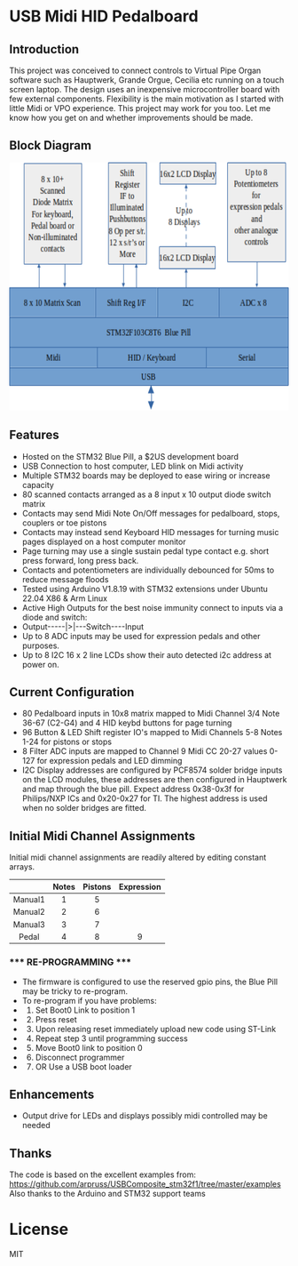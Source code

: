 # USB Midi HID Pedalboard

## Introduction

This project was conceived to connect controls to Virtual Pipe Organ software such as Hauptwerk, Grande Orgue, Cecilia etc running on a touch screen laptop. The design uses an inexpensive microcontroller board with few external components. Flexibility is the main motivation as I started with little Midi or VPO experience. This project may work for you too. Let me know how you get on and whether improvements should be made.
## Block Diagram

<img src="BlockDiagram.png" style="height: 446px; width:580px;"/>

## Features
- Hosted on the STM32 Blue Pill, a $2US development board
- USB Connection to host computer, LED blink on Midi activity
- Multiple STM32 boards may be deployed to ease wiring or increase capacity
- 80 scanned contacts arranged as a 8 input x 10 output diode switch matrix
- Contacts may send Midi Note On/Off messages for pedalboard, stops, couplers or toe pistons
- Contacts may instead send Keyboard HID messages for turning music pages displayed on a host computer monitor
- Page turning may use a single sustain pedal type contact e.g. short press forward, long press back.
- Contacts and potentiometers are individually debounced for 50ms to reduce message floods
- Tested using Arduino V1.8.19 with STM32 extensions under Ubuntu 22.04 X86 & Arm Linux
- Active High Outputs for the best noise immunity connect to inputs via a diode and switch: 
-   Output-----|>|---Switch----Input
- Up to 8 ADC inputs may be used for expression pedals and other purposes.
- Up to 8 I2C 16 x 2 line LCDs show their auto detected i2c address at power on.
## Current Configuration
- 80 Pedalboard inputs in 10x8 matrix mapped to Midi Channel 3/4 Note 36-67 (C2-G4) and 4 HID keybd buttons for page turning
- 96 Button & LED Shift register IO's mapped to Midi Channels 5-8 Notes 1-24 for pistons or stops
-  8 Filter ADC inputs are mapped to Channel 9 Midi CC 20-27 values 0-127 for expression pedals and LED dimming
-  I2C Display addresses are configured by PCF8574 solder bridge inputs on the LCD modules, these addresses are then configured in Hauptwerk and map through the blue pill. Expect address 0x38-0x3f for Philips/NXP ICs and 0x20-0x27 for TI. The highest address is used when no solder bridges are fitted.

## Initial Midi Channel Assignments

Initial midi channel assignments are readily altered by editing constant arrays.

|         |Notes|Pistons|Expression|
| :---:   |:---:| :---: |  :---:   |
| Manual1 |  1  |   5   |          |
| Manual2 |  2  |   6   |          |
| Manual3 |  3  |   7   |          |
| Pedal   |  4  |   8   |     9    |

### *** RE-PROGRAMMING ***
 * The firmware is configured to use the reserved gpio pins, the Blue Pill may be tricky to re-program.
 * To re-program if you have problems:
 * 1. Set Boot0 Link to position 1
 * 2. Press reset
 * 3. Upon releasing reset immediately upload new code using ST-Link
 * 4. Repeat step 3 until programming success
 * 5. Move Boot0 link to position 0
 * 6. Disconnect programmer
 * 7. OR Use a USB boot loader
## Enhancements
- Output drive for LEDs and displays possibly midi controlled may be needed
 ## Thanks
The code is based on the excellent examples from: https://github.com/arpruss/USBComposite_stm32f1/tree/master/examples
Also thanks to the Arduino and STM32 support teams
# License
MIT
